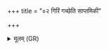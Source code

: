 +++
title = "०२ गिरिं गच्छेति साप्तमिकी"

+++
<details><summary>मूलम् (GR)</summary>

+++(PSK 20.54.2a; PS 4.24.7cd are repeated (sāptamikī- ‘the seventh ṛc- [of PS 4.24]’))+++गिरिं गच्छेति साप्तमिकी ॥
</details>